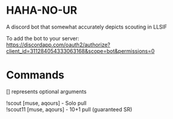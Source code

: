 # HAHA-NO-UR

A discord bot that somewhat accurately depicts scouting in LLSIF

To add the bot to your server:  
https://discordapp.com/oauth2/authorize?client_id=311284054333063168&scope=bot&permissions=0

# Commands
[] represents optional arguments  
  
!scout [muse, aqours] - Solo pull  
!scout11 [muse, aqours] - 10+1 pull (guaranteed SR)
